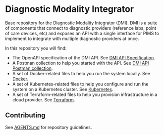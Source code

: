 # Diagnostic Modality Integrator

Base repository for the Diagnostic Modality Integrator (DMI). DMI is a suite of components that connect to diagnostic providers (reference labs, point of care devices, etc) and exposes an API with a single interface for PIMS to implement to integrate with multiple diagnostic providers at once.

In this repository you will find:
- The OpenAPI specification of the DMI API. See [DMI API Specification](spec/README.md).
- A Postman collection to help you started with the API. See [DMI API Postman collection](postman/README.md).
- A set of Docker-related files to help you run the system locally. See [Docker](docker/README.md).
- A set of Kubernetes-related files to help you configure and run the system on a Kubernetes cluster. See [Kubernetes](kubernetes/README.md).
- A set of Terraform-related files to help you provision infrastructure in a cloud provider. See [Terraform](terraform/README.md).

## Contributing
See [AGENTS.md](AGENTS.md) for repository guidelines.
